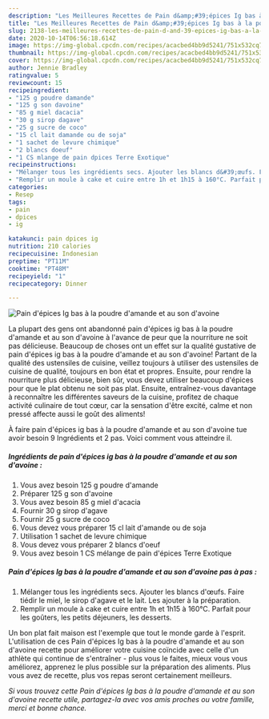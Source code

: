```yaml
---
description: "Les Meilleures Recettes de Pain d&amp;#39;épices Ig bas à la poudre d&amp;#39;amande et au son d&amp;#39;avoine"
title: "Les Meilleures Recettes de Pain d&amp;#39;épices Ig bas à la poudre d&amp;#39;amande et au son d&amp;#39;avoine"
slug: 2138-les-meilleures-recettes-de-pain-d-and-39-epices-ig-bas-a-la-poudre-d-and-39-amande-et-au-son-d-and-39-avoine
date: 2020-10-14T06:56:18.614Z
image: https://img-global.cpcdn.com/recipes/acacbed4bb9d5241/751x532cq70/pain-depices-ig-bas-a-la-poudre-damande-et-au-son-davoine-photo-principale-de-la-recette.jpg
thumbnail: https://img-global.cpcdn.com/recipes/acacbed4bb9d5241/751x532cq70/pain-depices-ig-bas-a-la-poudre-damande-et-au-son-davoine-photo-principale-de-la-recette.jpg
cover: https://img-global.cpcdn.com/recipes/acacbed4bb9d5241/751x532cq70/pain-depices-ig-bas-a-la-poudre-damande-et-au-son-davoine-photo-principale-de-la-recette.jpg
author: Jennie Bradley
ratingvalue: 5
reviewcount: 15
recipeingredient:
- "125 g poudre damande"
- "125 g son davoine"
- "85 g miel dacacia"
- "30 g sirop dagave"
- "25 g sucre de coco"
- "15 cl lait damande ou de soja"
- "1 sachet de levure chimique"
- "2 blancs doeuf"
- "1 CS mlange de pain dpices Terre Exotique"
recipeinstructions:
- "Mélanger tous les ingrédients secs. Ajouter les blancs d&#39;œufs. Faire tiédir le miel, le sirop d&#39;agave et le lait. Les ajouter à la préparation."
- "Remplir un moule à cake et cuire entre 1h et 1h15 à 160°C. Parfait pour les goûters, les petits déjeuners, les desserts."
categories:
- Resep
tags:
- pain
- dpices
- ig

katakunci: pain dpices ig 
nutrition: 210 calories
recipecuisine: Indonesian
preptime: "PT11M"
cooktime: "PT48M"
recipeyield: "1"
recipecategory: Dinner

---
```



![Pain d&#39;épices Ig bas à la poudre d&#39;amande et au son d&#39;avoine](https://img-global.cpcdn.com/recipes/acacbed4bb9d5241/751x532cq70/pain-depices-ig-bas-a-la-poudre-damande-et-au-son-davoine-photo-principale-de-la-recette.jpg)

La plupart des gens ont abandonné pain d&#39;épices ig bas à la poudre d&#39;amande et au son d&#39;avoine à l'avance de peur que la nourriture ne soit pas délicieuse. Beaucoup de choses ont un effet sur la qualité gustative de pain d&#39;épices ig bas à la poudre d&#39;amande et au son d&#39;avoine! Partant de la qualité des ustensiles de cuisine, veillez toujours à utiliser des ustensiles de cuisine de qualité, toujours en bon état et propres. Ensuite, pour rendre la nourriture plus délicieuse, bien sûr, vous devez utiliser beaucoup d'épices pour que le plat obtenu ne soit pas plat. Ensuite, entraînez-vous davantage à reconnaître les différentes saveurs de la cuisine, profitez de chaque activité culinaire de tout cœur, car la sensation d'être excité, calme et non pressé affecte aussi le goût des aliments!

<!--inarticleads1-->

À faire pain d&#39;épices ig bas à la poudre d&#39;amande et au son d&#39;avoine tue avoir besoin 9 Ingrédients et 2 pas. Voici comment vous atteindre il.

##### Ingrédients de pain d&#39;épices ig bas à la poudre d&#39;amande et au son d&#39;avoine :

1. Vous avez besoin 125 g poudre d&#39;amande
1. Préparer 125 g son d&#39;avoine
1. Vous avez besoin 85 g miel d&#39;acacia
1. Fournir 30 g sirop d&#39;agave
1. Fournir 25 g sucre de coco
1. Vous devez vous préparer 15 cl lait d&#39;amande ou de soja
1. Utilisation 1 sachet de levure chimique
1. Vous devez vous préparer 2 blancs d&#39;oeuf
1. Vous avez besoin 1 CS mélange de pain d&#39;épices Terre Exotique




<!--inarticleads2-->

##### Pain d&#39;épices Ig bas à la poudre d&#39;amande et au son d&#39;avoine pas à pas :

1. Mélanger tous les ingrédients secs. Ajouter les blancs d&#39;œufs. Faire tiédir le miel, le sirop d&#39;agave et le lait. Les ajouter à la préparation.
1. Remplir un moule à cake et cuire entre 1h et 1h15 à 160°C. Parfait pour les goûters, les petits déjeuners, les desserts.




<!--inarticleads1-->

<p>
Un bon plat fait maison est l'exemple que tout le monde garde à l'esprit. L'utilisation de ces Pain d&#39;épices Ig bas à la poudre d&#39;amande et au son d&#39;avoine recette pour améliorer votre cuisine coïncide avec celle d'un athlète qui continue de s'entraîner - plus vous le faites, mieux vous vous améliorez, apprenez le plus possible sur la préparation des aliments. Plus vous avez de recette, plus vos repas seront certainement meilleurs.
</p>

<p>
<i>Si vous trouvez cette Pain d&#39;épices Ig bas à la poudre d&#39;amande et au son d&#39;avoine recette utile, partagez-la avec vos amis proches ou votre famille, merci et bonne chance.</i>
</p>
